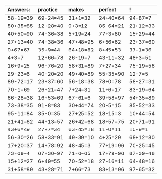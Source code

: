| Answers: | practice | makes | perfect | ! |
| :--- | :--- | :--- | :--- | :--- |
| 58-19=39 | 69-24=45 | 31+1=32 | 24+40=64 | 94-87=7 | 
| 50+35=85 | 12+28=40 | 9+3=12 | 85-64=21 | 21+12=33 | 
| 40+50=90 | 74-36=38 | 5+19=24 | 77+3=80 | 15+29=44 | 
| 27+13=40 | 74-38=36 | 47+48=95 | 6+56=62 | 23+37=60 | 
| 0+67=67 | 35+9=44 | 64+18=82 | 8+45=53 | 37-1=36 | 
| 4+3=7 | 12+66=78 | 26-19=7 | 43-11=32 | 48+3=51 | 
| 16+9=25 | 96-76=20 | 58+31=89 | 7+27=34 | 75-19=56 | 
| 29-23=6 | 40-20=20 | 49+40=89 | 55+35=90 | 12-7=5 | 
| 89-72=17 | 23+37=60 | 56-18=38 | 78+0=78 | 58-27=31 | 
| 70-1=69 | 26+21=47 | 7+24=31 | 11+6=17 | 83-19=64 | 
| 66-28=38 | 16+53=69 | 67-61=6 | 39+58=97 | 54+35=89 | 
| 73-38=35 | 91-8=83 | 30+44=74 | 20-5=15 | 85-52=33 | 
| 95-11=84 | 35-0=35 | 27+25=52 | 18-15=3 | 10+44=54 | 
| 21+41=62 | 44+13=57 | 26+42=68 | 18+57=75 | 20+71=91 | 
| 43+6=49 | 27+7=34 | 63-45=18 | 11-0=11 | 10-9=1 | 
| 56-30=26 | 58+33=91 | 49-39=10 | 4+25=29 | 68+12=80 | 
| 17+20=37 | 14+78=92 | 48-45=3 | 77+19=96 | 70-25=45 | 
| 73-69=4 | 67+30=97 | 71-6=65 | 17+79=96 | 87-39=48 | 
| 15+12=27 | 6+49=55 | 70-52=18 | 27-16=11 | 64-48=16 | 
| 31+58=89 | 43+28=71 | 7+66=73 | 83+13=96 | 97-65=32 | 
